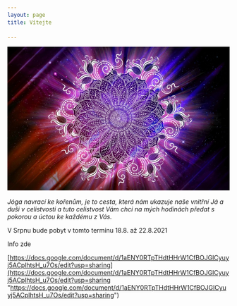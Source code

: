 ```yaml
---
layout: page
title: Vítejte

---
```

![](/uploads/475a86c222a27e6637707ee65bb69f2d.jpg)

_Jóga navrací ke kořenům, je to cesta, která nám ukazuje naše vnitřní Já a duši v celistvosti a tuto celistvost Vám chci na mých hodinách předat s pokorou a úctou ke každému z Vás._

V Srpnu bude pobyt v tomto termínu 18.8. až 22.8.2021

Info zde

[https://docs.google.com/document/d/1aENY0RTpTHdtHHrW1CfBOJGlCyuyj5ACplhtsH_u7Os/edit?usp=sharing](https://docs.google.com/document/d/1aENY0RTpTHdtHHrW1CfBOJGlCyuyj5ACplhtsH_u7Os/edit?usp=sharing "https://docs.google.com/document/d/1aENY0RTpTHdtHHrW1CfBOJGlCyuyj5ACplhtsH_u7Os/edit?usp=sharing")